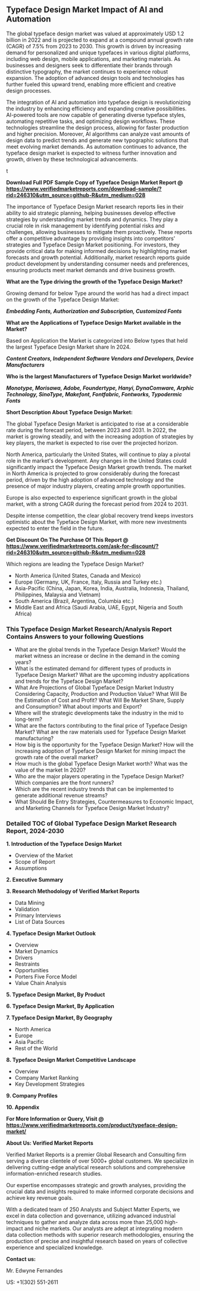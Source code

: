 <h2>Typeface Design Market Impact of AI and Automation</h2><p>The global typeface design market was valued at approximately USD 1.2 billion in 2022 and is projected to expand at a compound annual growth rate (CAGR) of 7.5% from 2023 to 2030. This growth is driven by increasing demand for personalized and unique typefaces in various digital platforms, including web design, mobile applications, and marketing materials. As businesses and designers seek to differentiate their brands through distinctive typography, the market continues to experience robust expansion. The adoption of advanced design tools and technologies has further fueled this upward trend, enabling more efficient and creative design processes.</p><p>The integration of AI and automation into typeface design is revolutionizing the industry by enhancing efficiency and expanding creative possibilities. AI-powered tools are now capable of generating diverse typeface styles, automating repetitive tasks, and optimizing design workflows. These technologies streamline the design process, allowing for faster production and higher precision. Moreover, AI algorithms can analyze vast amounts of design data to predict trends and generate new typographic solutions that meet evolving market demands. As automation continues to advance, the typeface design market is expected to witness further innovation and growth, driven by these technological advancements.</p>t</p><p id="" class=""><strong>Download Full PDF Sample Copy of Typeface Design Market Report @ <a href="https://www.verifiedmarketreports.com/download-sample/?rid=246310&utm_source=github-R&utm_medium=028" target="_blank">https://www.verifiedmarketreports.com/download-sample/?rid=246310&utm_source=github-R&utm_medium=028</a></strong></p><p>The importance of&nbsp;Typeface Design Market research reports lies in their ability to aid strategic planning, helping businesses develop effective strategies by understanding market trends and dynamics. They play a crucial role in risk management by identifying potential risks and challenges, allowing businesses to mitigate them proactively. These reports offer a competitive advantage by providing insights into competitors' strategies and Typeface Design Market positioning. For investors, they provide critical data for making informed decisions by highlighting market forecasts and growth potential. Additionally, market research reports guide product development by understanding consumer needs and preferences, ensuring products meet market demands and drive business growth.</p><p><strong>What are the&nbsp;Type driving the growth of the Typeface Design Market?</strong></p><p id="" class="">Growing demand for below Type around the world has had a direct impact on the growth of the Typeface Design Market:</p><em><strong>Embedding Fonts, Authorization and Subscription, Customized Fonts</strong></em></p><strong>What are the&nbsp;Applications&nbsp;of Typeface Design Market available in the Market?</strong></p><p id="" class="">Based on Application the Market is categorized into Below types that held the largest Typeface Design Market share In 2024.</p><em><strong>Content Creators, Independent Software Vendors and Developers, Device Manufacturers</strong></em></p><strong>Who is the largest Manufacturers of Typeface Design Market worldwide?</strong></p><p><em><strong>Monotype, Morisawa, Adobe, Foundertype, Hanyi, DynaComware, Arphic Technology, SinoType, Makefont, Fontfabric, Fontworks, Typodermic Fonts</strong></em></p><p id="" class=""><strong>Short Description About Typeface Design Market:</strong></p><p>The global Typeface Design Market is anticipated to rise at a considerable rate during the forecast period, between 2023 and 2031. In 2022, the market is growing steadily, and with the increasing adoption of strategies by key players, the market is expected to rise over the projected horizon.</p><p>North America, particularly the United States, will continue to play a pivotal role in the market's development. Any changes in the United States could significantly impact the Typeface Design Market growth trends. The market in North America is projected to grow considerably during the forecast period, driven by the high adoption of advanced technology and the presence of major industry players, creating ample growth opportunities.</p><p>Europe is also expected to experience significant growth in the global market, with a strong CAGR during the forecast period from 2024 to 2031.</p><p>Despite intense competition, the clear global recovery trend keeps investors optimistic about the Typeface Design Market, with more new investments expected to enter the field in the future.</p><p id="" class=""><strong>Get Discount On The Purchase Of This Report @ <a href="https://www.verifiedmarketreports.com/ask-for-discount/?rid=246310&utm_source=github-R&utm_medium=028" target="_blank">https://www.verifiedmarketreports.com/ask-for-discount/?rid=246310&utm_source=github-R&utm_medium=028</a></strong></p>Which regions are leading the Typeface Design Market?</p><ul><li>North America (United States, Canada and Mexico)</li><li>Europe (Germany, UK, France, Italy, Russia and Turkey etc.)</li><li>Asia-Pacific (China, Japan, Korea, India, Australia, Indonesia, Thailand, Philippines, Malaysia and Vietnam)</li><li>South America (Brazil, Argentina, Columbia etc.)</li><li>Middle East and Africa (Saudi Arabia, UAE, Egypt, Nigeria and South Africa)</li></ul><h3 id="" class="">This Typeface Design Market Research/Analysis Report Contains Answers to your following Questions</h3><ul><li>What are the global trends in the Typeface Design Market? Would the market witness an increase or decline in the demand in the coming years?</li><li>What is the estimated demand for different types of products in Typeface Design Market? What are the upcoming industry applications and trends for the Typeface Design Market?</li><li>What Are Projections of Global Typeface Design Market Industry Considering Capacity, Production and Production Value? What Will Be the Estimation of Cost and Profit? What Will Be Market Share, Supply and Consumption? What about imports and Export?</li><li>Where will the strategic developments take the industry in the mid to long-term?</li><li>What are the factors contributing to the final price of Typeface Design Market? What are the raw materials used for Typeface Design Market manufacturing?</li><li>How big is the opportunity for the Typeface Design Market? How will the increasing adoption of Typeface Design Market for mining impact the growth rate of the overall market?</li><li>How much is the global Typeface Design Market worth? What was the value of the market In 2020?</li><li>Who are the major players operating in the Typeface Design Market? Which companies are the front runners?</li><li>Which are the recent industry trends that can be implemented to generate additional revenue streams?</li><li>What Should Be Entry Strategies, Countermeasures to Economic Impact, and Marketing Channels for Typeface Design Market Industry?</li></ul><h3 id="" class="">Detailed TOC of Global Typeface Design Market Research Report, 2024-2030</h3><p id="" class=""><strong>1. Introduction of the Typeface Design Market</strong></p><ul><li>Overview of the Market</li><li>Scope of Report</li><li>Assumptions</li></ul><p id="" class=""><strong>2. Executive Summary</strong></p><p id="" class=""><strong>3. Research Methodology of Verified Market Reports</strong></p><ul><li>Data Mining</li><li>Validation</li><li>Primary Interviews</li><li>List of Data Sources</li></ul><p id="" class=""><strong>4. Typeface Design Market Outlook</strong></p><ul><li>Overview</li><li>Market Dynamics</li><li>Drivers</li><li>Restraints</li><li>Opportunities</li><li>Porters Five Force Model</li><li>Value Chain Analysis</li></ul><p id="" class=""><strong>5. Typeface Design Market, By Product</strong></p><p id="" class=""><strong>6. Typeface Design Market, By Application</strong></p><p id="" class=""><strong>7. Typeface Design Market, By Geography</strong></p><ul><li>North America</li><li>Europe</li><li>Asia Pacific</li><li>Rest of the World</li></ul><p id="" class=""><strong>8. Typeface Design Market Competitive Landscape</strong></p><ul><li>Overview</li><li>Company Market Ranking</li><li>Key Development Strategies</li></ul><p id="" class=""><strong>9. Company Profiles</strong></p><p id="" class=""><strong>10. Appendix</strong></p><p id="" class=""><strong>For More Information or Query, Visit @ <a href="https://www.verifiedmarketreports.com/product/typeface-design-market/" target="_blank">https://www.verifiedmarketreports.com/product/typeface-design-market/</a></strong></p><p id="" class=""><strong>About Us: Verified Market Reports</strong></p><p id="" class="">Verified Market Reports is a premier Global Research and Consulting firm serving a diverse clientele of over 5000+ global customers. We specialize in delivering cutting-edge analytical research solutions and comprehensive information-enriched research studies.</p><p id="" class="">Our expertise encompasses strategic and growth analyses, providing the crucial data and insights required to make informed corporate decisions and achieve key revenue goals.</p><p id="" class="">With a dedicated team of 250 Analysts and Subject Matter Experts, we excel in data collection and governance, utilizing advanced industrial techniques to gather and analyze data across more than 25,000 high-impact and niche markets. Our analysts are adept at integrating modern data collection methods with superior research methodologies, ensuring the production of precise and insightful research based on years of collective experience and specialized knowledge.</p><p id="" class=""><strong>Contact us:</strong></p><p id="" class="">Mr. Edwyne Fernandes</p><p id="" class="">US: +1(302) 551-2611</p>